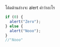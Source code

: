 โค้ดด้านล่างจะ alert คำว่าอะไร

```js
if (0) {
  alert("Zero");
} else {
  alert("Nooo");
}
//"Nooo"
```

